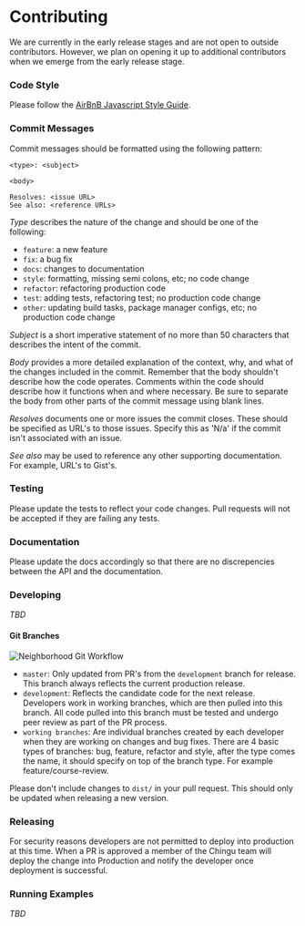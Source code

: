 # Contributing

We are currently in the early release stages and are not open to outside
contributors. However, we plan on opening it up to additional contributors
when we emerge from the early release stage.

### Code Style

Please follow the
[AirBnB Javascript Style Guide](https://github.com/airbnb/javascript).

### Commit Messages

Commit messages should be formatted using the following pattern:

```
<type>: <subject>

<body>

Resolves: <issue URL>
See also: <reference URLs>
```

_Type_ describes the nature of the change and should be one of the following:

- `feature`: a new feature
- `fix`: a bug fix
- `docs`: changes to documentation
- `style`: formatting, missing semi colons, etc; no code change
- `refactor`: refactoring production code
- `test`: adding tests, refactoring test; no production code change
- `other`: updating build tasks, package manager configs, etc; no production
  code change

_Subject_ is a short imperative statement of no more than 50 characters that
describes the intent of the commit.

_Body_ provides a more detailed explanation of the context, why, and what of
the changes included in the commit. Remember that the body shouldn't describe
how the code operates. Comments within the code should describe how it
functions when and where necessary. Be sure to separate the body from other
parts of the commit message using blank lines.

_Resolves_ documents one or more issues the commit closes. These should be
specified as URL's to those issues. Specify this as 'N/a' if the commit isn't
associated with an issue.

_See also_ may be used to reference any other supporting documentation. For
example, URL's to Gist's.

### Testing

Please update the tests to reflect your code changes. Pull requests will not
be accepted if they are failing any tests.

### Documentation

Please update the docs accordingly so that there are no discrepencies between
the API and the documentation.

### Developing

_*TBD*_

#### Git Branches

![Neighborhood Git Workflow](https://github.com/chingu-x/budbot/blob/development/docs/Git%20-%20Team%20Workflow.png)

- `master`: Only updated from PR's from the `development` branch for release.
  This branch always reflects the current production release.
- `development`: Reflects the candidate code for the next release. Developers
  work in working branches, which are then pulled into this branch. All code
  pulled into this branch must be tested and undergo peer review as part of the
  PR process.
- `working branches`: Are individual branches created by each developer when
  they are working on changes and bug fixes. There are 4 basic types of branches:
  bug, feature, refactor and style, after the type comes the name, it should
  specify on top of the branch type. For example feature/course-review.

Please don't include changes to `dist/` in your pull request. This should only
be updated when releasing a new version.

### Releasing

For security reasons developers are not permitted to deploy into production
at this time. When a PR is approved a member of the Chingu team will deploy
the change into Production and notify the developer once deployment is
successful.

### Running Examples

_*TBD*_
